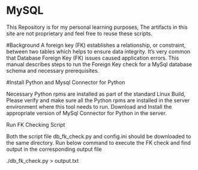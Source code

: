 # MySQL

This Repository is for my personal learning purposes, The artifacts in this site are  not proprietary and feel free to reuse these scripts. 

#Background
A foreign key (FK) establishes a relationship, or constraint, between two tables which helps to ensure data integrity. It’s very common that Database Foreign Key (FK) issues caused application errors. This manual describes steps to run the Foreign Key check for a MySql database schema and necessary prerequisites.

#Install Python and Mysql Connector for Python

Necessary Python rpms are installed as part of the standard Linux Build,  Please verify and make sure all the Python rpms are installed in the server environment where this tool needs to run. 
Download and Install the appropriate version of MySql Connector for Python in the server.

Run FK Checking Script

Both the script file db_fk_check.py and config.ini should be downloaded to the same directory. 
Run below command to execute the FK check and find output in the corresponding output file

 ./db_fk_check.py > output.txt
